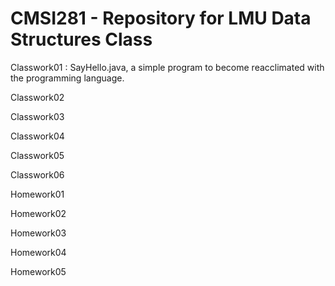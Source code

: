 # CMSI281 - Repository for LMU Data Structures Class

Classwork01 : SayHello.java, a simple program to become reacclimated with the programming language.

Classwork02

Classwork03

Classwork04

Classwork05

Classwork06

Homework01

Homework02

Homework03

Homework04

Homework05
